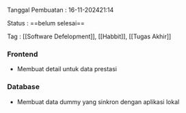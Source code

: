 
Tanggal Pembuatan : 16-11-202421:14

Status : ==belum selesai==

Tag : [[Software Defelopment]], [[Habbit]], [[Tugas Akhir]]

### Frontend
- Membuat detail untuk data prestasi

### Database
- Membuat data dummy yang sinkron dengan aplikasi lokal 